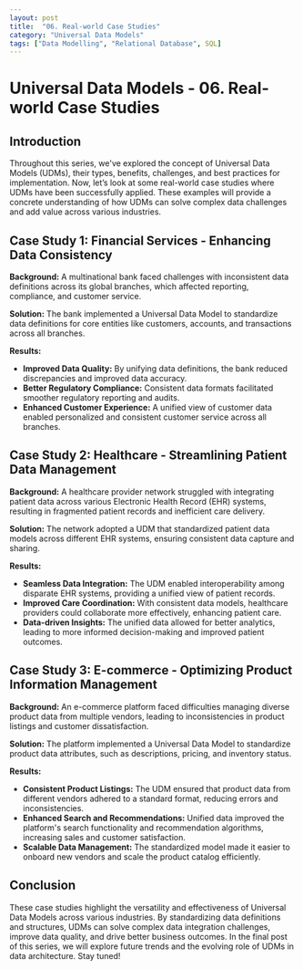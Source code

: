 ```yaml
---
layout: post
title:  "06. Real-world Case Studies"
category: "Universal Data Models"
tags: ["Data Modelling", "Relational Database", SQL]
---
```


# Universal Data Models - 06. Real-world Case Studies

## Introduction

Throughout this series, we've explored the concept of Universal Data Models (UDMs), their types, benefits, challenges, and best practices for implementation. Now, let’s look at some real-world case studies where UDMs have been successfully applied. These examples will provide a concrete understanding of how UDMs can solve complex data challenges and add value across various industries.

## Case Study 1: Financial Services - Enhancing Data Consistency

**Background:** A multinational bank faced challenges with inconsistent data definitions across its global branches, which affected reporting, compliance, and customer service.

**Solution:** The bank implemented a Universal Data Model to standardize data definitions for core entities like customers, accounts, and transactions across all branches.

**Results:**
- **Improved Data Quality:** By unifying data definitions, the bank reduced discrepancies and improved data accuracy.
- **Better Regulatory Compliance:** Consistent data formats facilitated smoother regulatory reporting and audits.
- **Enhanced Customer Experience:** A unified view of customer data enabled personalized and consistent customer service across all branches.

## Case Study 2: Healthcare - Streamlining Patient Data Management

**Background:** A healthcare provider network struggled with integrating patient data across various Electronic Health Record (EHR) systems, resulting in fragmented patient records and inefficient care delivery.

**Solution:** The network adopted a UDM that standardized patient data models across different EHR systems, ensuring consistent data capture and sharing.

**Results:**
- **Seamless Data Integration:** The UDM enabled interoperability among disparate EHR systems, providing a unified view of patient records.
- **Improved Care Coordination:** With consistent data models, healthcare providers could collaborate more effectively, enhancing patient care.
- **Data-driven Insights:** The unified data allowed for better analytics, leading to more informed decision-making and improved patient outcomes.

## Case Study 3: E-commerce - Optimizing Product Information Management

**Background:** An e-commerce platform faced difficulties managing diverse product data from multiple vendors, leading to inconsistencies in product listings and customer dissatisfaction.

**Solution:** The platform implemented a Universal Data Model to standardize product data attributes, such as descriptions, pricing, and inventory status.

**Results:**
- **Consistent Product Listings:** The UDM ensured that product data from different vendors adhered to a standard format, reducing errors and inconsistencies.
- **Enhanced Search and Recommendations:** Unified data improved the platform's search functionality and recommendation algorithms, increasing sales and customer satisfaction.
- **Scalable Data Management:** The standardized model made it easier to onboard new vendors and scale the product catalog efficiently.

## Conclusion

These case studies highlight the versatility and effectiveness of Universal Data Models across various industries. By standardizing data definitions and structures, UDMs can solve complex data integration challenges, improve data quality, and drive better business outcomes. In the final post of this series, we will explore future trends and the evolving role of UDMs in data architecture. Stay tuned!



